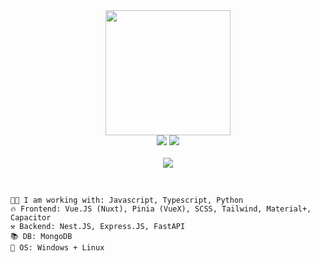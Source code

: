 <div align="center">
  <img src="https://media3.giphy.com/media/v1.Y2lkPTc5MGI3NjExaGd3YTkwcThzeXlzdTNpczNmcGxuc21xYnltMTYyN3h2cTV2eW9ueCZlcD12MV9pbnRlcm5hbF9naWZfYnlfaWQmY3Q9cw/j0HjChGV0J44KrrlGv/giphy.gif" width="200" />
  <br />
  <div>
    <a href="https://t.me/horanchikk"><img src="https://img.shields.io/badge/Telegram-2CA5E0?style=for-the-badge&logo=telegram&logoColor=white" /></a>
    <a href="mailto:horandev.service@gmail.com"><img src="https://img.shields.io/badge/Gmail-D14836?style=for-the-badge&logo=gmail&logoColor=white" /></a>
<!--     <a href="https://google.com"><img src="https://img.shields.io/badge/linkedin-%230077B5.svg?style=for-the-badge&logo=linkedin&logoColor=white" /></a> -->
  </div>
  <br />
  <img src="https://github-readme-stats.vercel.app/api?username=horanchikk&show_icons=true&text_color=fff&theme=dark&bg_color=0,0f0c29,302b63,24243e&show=reviews,discussions_started,discussions_answered,prs_merged,prs_merged_percentage" />
</div>

<br />

```

👨‍💻 I am working with: Javascript, Typescript, Python
🔥 Frontend: Vue.JS (Nuxt), Pinia (VueX), SCSS, Tailwind, Material+, Capacitor
⚒️ Backend: Nest.JS, Express.JS, FastAPI
📚 DB: MongoDB
👾 OS: Windows + Linux

```
